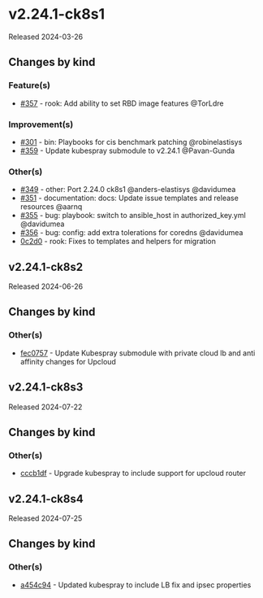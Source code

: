 # v2.24.1-ck8s1

Released 2024-03-26

## Changes by kind

### Feature(s)

- [#357](https://github.com/elastisys/compliantkubernetes-kubespray/pull/357) - rook: Add ability to set RBD image features @TorLdre

### Improvement(s)

- [#301](https://github.com/elastisys/compliantkubernetes-kubespray/pull/301) - bin: Playbooks for cis benchmark patching @robinelastisys
- [#359](https://github.com/elastisys/compliantkubernetes-kubespray/pull/359) - Update kubespray submodule to v2.24.1 @Pavan-Gunda

### Other(s)

- [#349](https://github.com/elastisys/compliantkubernetes-kubespray/pull/349) - other: Port 2.24.0 ck8s1 @anders-elastisys @davidumea
- [#351](https://github.com/elastisys/compliantkubernetes-kubespray/pull/351) - documentation: docs: Update issue templates and release resources @aarnq
- [#355](https://github.com/elastisys/compliantkubernetes-kubespray/pull/355) - bug: playbook: switch to ansible_host in authorized_key.yml @davidumea
- [#356](https://github.com/elastisys/compliantkubernetes-kubespray/pull/356) - bug: config: add extra tolerations for coredns @davidumea
- [0c2d0](https://github.com/elastisys/compliantkubernetes-kubespray/commit/0c2d0e2fa34591b6856664ac570d16935790e0ef) - rook: Fixes to templates and helpers for migration

## v2.24.1-ck8s2

Released 2024-06-26

## Changes by kind

### Other(s)

- [fec0757](https://github.com/elastisys/compliantkubernetes-kubespray/commit/fec07578e69093705b0909952648d93504efa693) - Update Kubespray submodule with private cloud lb and anti affinity changes for Upcloud

## v2.24.1-ck8s3

Released 2024-07-22

## Changes by kind

### Other(s)

- [cccb1df](https://github.com/elastisys/compliantkubernetes-kubespray/commit/cccb1dffeae847648564fc639465a025a19d61b1) - Upgrade kubespray to include support for upcloud router

## v2.24.1-ck8s4

Released 2024-07-25

## Changes by kind

### Other(s)

- [a454c94](https://github.com/elastisys/compliantkubernetes-kubespray/commit/a454c94f2a890b878f014733e9fe557ef418db12) - Updated kubespray to include LB fix and ipsec properties
